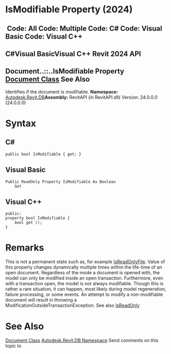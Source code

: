 # IsModifiable Property (2024)

﻿
 Code: All Code: Multiple Code: C# Code: Visual Basic Code: Visual C++   
---  
C#Visual BasicVisual C++
Revit 2024 API  
---  
Document..::..IsModifiable Property   
[Document Class](db03274b-a107-aa32-9034-f3e0df4bb1ec.md "Document Class") See Also  
---  
Identifies if the document is modifiable. 
**Namespace:** [Autodesk.Revit.DB](87546ba7-461b-c646-cbb1-2cb8f5bff8b2.md "Autodesk.Revit.DB Namespace")**Assembly:** RevitAPI (in RevitAPI.dll) Version: 24.0.0.0 (24.0.0.0)
# Syntax
C#  
---  
```text
public bool IsModifiable { get; }
```
  
Visual Basic  
---  
```text
Public ReadOnly Property IsModifiable As Boolean
	Get
```
  
Visual C++  
---  
```text
public:
property bool IsModifiable {
	bool get ();
}
```
  
# Remarks
This is not a permanent state such as, for example [IsReadOnlyFile](c189f723-1465-0353-2ec1-57183905d73a.md "IsReadOnlyFile Property"). Value of this property changes dynamically multiple times within the life-time of an open document. Regardless of the mode a document is opened with, the model can only be modified inside an open transaction. Furthermore, even with a transaction open, the model is not always modifiable. Though this is rather a rare situation, it can happen, most likely during model regeneration, failure processing, or some events. An attempt to modify a non-modifiable document will result in throwing a ModificationOutsideTransactionException. See also [IsReadOnly](7e813a1b-9163-2509-f280-82572598432b.md "IsReadOnly Property")
# See Also
[Document Class](db03274b-a107-aa32-9034-f3e0df4bb1ec.md "Document Class")
[Autodesk.Revit.DB Namespace](87546ba7-461b-c646-cbb1-2cb8f5bff8b2.md "Autodesk.Revit.DB Namespace")
Send comments on this topic to 